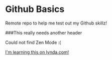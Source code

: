 # Github Basics
Remote repo to help me test out my Github skillz!

###This really needs another header

Could not find Zen Mode :(

[I'm learning this on lynda.com!](http://www.lynda.com)
